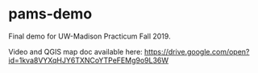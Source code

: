 # pams-demo
Final demo for UW-Madison Practicum
Fall 2019.

Video and QGIS map doc available here: https://drive.google.com/open?id=1kva8VYXqHJY6TXNCoYTPeFEMg9o9L36W
